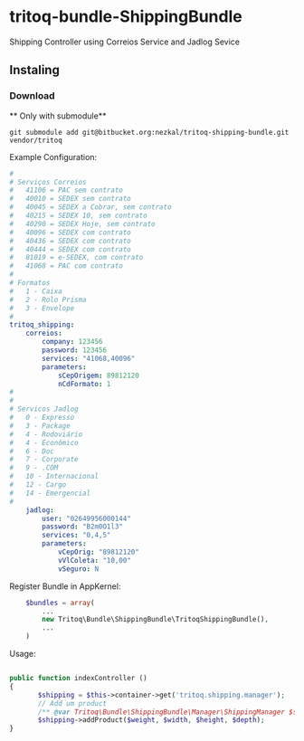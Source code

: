 tritoq-bundle-ShippingBundle
============================

Shipping Controller using Correios Service and Jadlog Sevice

## Instaling

### Download

** Only with submodule**

`git submodule add git@bitbucket.org:nezkal/tritoq-shipping-bundle.git vendor/tritoq`

Example Configuration:

```yaml
#
# Serviços Correios
#   41106 = PAC sem contrato
#   40010 = SEDEX sem contrato
#   40045 = SEDEX a Cobrar, sem contrato
#   40215 = SEDEX 10, sem contrato
#   40290 = SEDEX Hoje, sem contrato
#   40096 = SEDEX com contrato
#   40436 = SEDEX com contrato
#   40444 = SEDEX com contrato
#   81019 = e-SEDEX, com contrato
#   41068 = PAC com contrato
#
# Formatos
#   1 - Caixa
#   2 - Rolo Prisma
#   3 - Envelope
#
tritoq_shipping:
    correios:
        company: 123456
        password: 123456
        services: "41068,40096"
        parameters:
            sCepOrigem: 89812120
            nCdFormato: 1
#
#
# Servicos Jadlog
#   0 - Expresso
#   3 - Package
#   4 - Rodoviário
#   4 - Econômico
#   6 - Doc
#   7 - Corporate
#   9 - .COM
#   10 - Internacional
#   12 - Cargo
#   14 - Emergencial
#
    jadlog:
        user: "02649956000144"
        password: "B2m0O1l3"
        services: "0,4,5"
        parameters:
            vCepOrig: "89812120"
            vVlColeta: "10,00"
            vSeguro: N
```


Register Bundle in AppKernel:

```php
    $bundles = array(
        ...
        new Tritoq\Bundle\ShippingBundle\TritoqShippingBundle(),
        ...
    )

```

Usage:

```php

public function indexController ()
{
       $shipping = $this->container->get('tritoq.shipping.manager');
       // Add um product
       /** @var Tritoq\Bundle\ShippingBundle\Manager\ShippingManager $shipping **/
       $shipping->addProduct($weight, $width, $height, $depth);
}

```